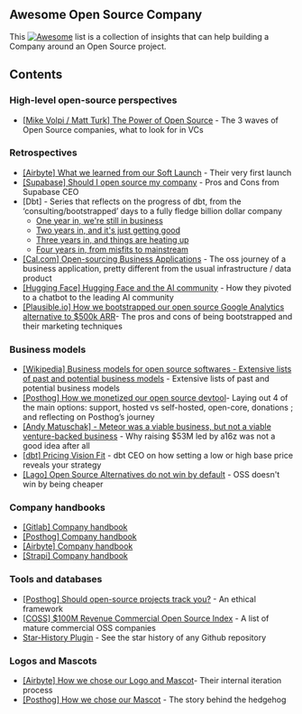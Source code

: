 ## Awesome Open Source Company


<p>This  <a href="https://github.com/sindresorhus/awesome"><img src="https://awesome.re/badge-flat.svg" alt="Awesome"></a>  list is a collection of insights that can help building a Company around an Open Source project. </p>


## Contents

<!-- START doctoc generated TOC please keep comment here to allow auto update -->

<!-- DON'T EDIT THIS SECTION, INSTEAD RE-RUN doctoc TO UPDATE -->

### High-level open-source perspectives

- [[Mike Volpi / Matt Turk] The Power of Open Source](https://mattturck.com/volpi/) - The 3 waves of Open Source companies, what to look for in VCs 

### Retrospectives
- [[Airbyte] What we learned from our Soft Launch](https://airbyte.com/blog/what-we-learned-from-our-soft-launch-and-why-you-should-consider-one) - Their very first launch
- [[Supabase] Should I open source my company](https://supabase.com/blog/2022/03/25/should-i-open-source-my-company) - Pros and Cons from Supabase CEO
- [Dbt] - Series that reflects on the progress of dbt, from the ‘consulting/bootstrapped’ days to a fully fledge billion dollar company
    - [One year in, we're still in business](https://blog.getdbt.com/one-year-in-we-re-still-in-business/)
    - [Two years in, and it's just getting good](https://blog.getdbt.com/two-years-in-and-it-s-just-getting-good/)
    - [Three years in, and things are heating up](https://blog.getdbt.com/three-years-in-things-are-heating-up/)
    - [Four years in, from misfits to mainstream](https://blog.getdbt.com/four-years-in-from-misfits-to-mainstream/)
- [[Cal.com] Open-sourcing Business Applications](https://oss-startup-podcast.launchnotes.io/announcements/1-58007c72-f5fe-487c-b2fa-416eb722eaf9) - The oss journey of a business application, pretty different from the usual infrastructure / data product 
- [[Hugging Face] Hugging Face and the AI community](https://oss-startup-podcast.launchnotes.io/announcements/episode-19-hugging-face-the-open-source-ai-community) - How they pivoted to a chatbot to the leading AI community 
- [[Plausible.io] How we bootstrapped our open source Google Analytics alternative to $500k ARR](https://plausible.io/blog/bootstrapping-saas)- The pros and cons of being bootstrapped and their marketing techniques


### Business models
- [[Wikipedia] Business models for open source softwares - Extensive lists of past and potential business models](https://en.wikipedia.org/wiki/Business_models_for_open-source_software) - Extensive lists of past and potential business models
- [[Posthog] How we monetized our open source devtool](https://posthog.com/blog/open-source-business-models)- Laying out 4 of the main options: support, hosted vs self-hosted, open-core, donations ; and reflecting on Posthog’s journey
- [[Andy Matuschak] - Meteor was a viable business, but not a viable venture-backed business](https://notes.andymatuschak.org/z5AZv9etb27GJ1ZMrmXqyUE7AQbKWsFCTNoVX) - Why raising $53M led by a16z was not a good idea after all 
- [[dbt] Pricing Vision Fit](https://blog.getdbt.com/pricing-vision-fit/) - dbt CEO on how setting a low or high base price reveals your strategy 
- [[Lago] Open Source Alternatives do not win by default](https://www.getlago.com/blog/open-source-cheaper) - OSS doesn't win by being cheaper

### Company handbooks
- [[Gitlab] Company handbook](https://about.gitlab.com/handbook/)
- [[Posthog] Company handbook](https://posthog.com/handbook)
- [[Airbyte] Company handbook](https://handbook.airbyte.com/)
- [[Strapi] Company handbook](https://handbook.strapi.io/)

### Tools and databases
- [[Posthog] Should open-source projects track you?](https://posthog.com/blog/open-source-telemetry-ethical) - An ethical framework 
- [[COSS] $100M Revenue Commercial Open Source Index](https://docs.google.com/spreadsheets/u/1/d/17nKMpi_Dh5slCqzLSFBoWMxNvWiwt2R-t4e_l7LPLhU/edit#gid=0) - A list of mature commercial OSS companies 
- [Star-History Plugin](https://chrome.google.com/webstore/detail/star-history/iijibbcdddbhokfepbblglfgdglnccfn) - See the star history of any Github repository

### Logos and Mascots
- [[Airbyte] How we chose our Logo and Mascot](https://airbyte.com/blog/how-we-chose-our-logo-and-mascot#:~:text=Last%20month%2C%20we%20changed%20our,a%20new%20mascot%20named%20Octavia.)- Their internal iteration process 
- [[Posthog] How we chose our Mascot](https://posthog.com/blog/drawing-hedgehogs) - The story behind the hedgehog 

